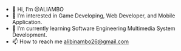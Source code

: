 - 👋 Hi, I’m @ALIAMBO
- 👀 I’m interested in Game Developing, Web Developer, and Mobile Application.
- 🌱 I’m currently learning Software Engineering Multimedia System Development.
- 📫 How to reach me alibinambo26@gmail.com

<!---
ALIAMBO/ALIAMBO is a ✨ special ✨ repository because its `README.md` (this file) appears on your GitHub profile.
You can click the Preview link to take a look at your changes.
--->
